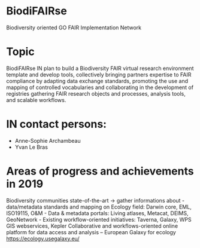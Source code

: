 # BiodiFAIRse
Biodiversity oriented GO FAIR Implementation Network

# Topic
BiodiFAIRse IN plan to build a Biodiversity FAIR virtual research environment template and develop tools, collectively bringing partners expertise to FAIR compliance by adapting data exchange standards, promoting the use and mapping of controlled vocabularies and collaborating in the development of registries gathering FAIR research objects and processes, analysis tools, and scalable workflows.

# IN contact persons: 
- Anne-Sophie Archambeau
- Yvan Le Bras

# Areas of progress and achievements in 2019
Biodiversity communities state-of-the-art -> gather informations about
	- data/metadata standards and mapping on Ecology field: Darwin core, EML, ISO19115, O&M
	- Data & metadata portals: Living atlases, Metacat, DEIMS, GeoNetwork
	- Existing workflow-oriented initiatives: Taverna, Galaxy, WPS GIS webservices, Kepler
Collaborative and workflows-oriented online platform for data access and analysis – European Galaxy for ecology https://ecology.usegalaxy.eu/
